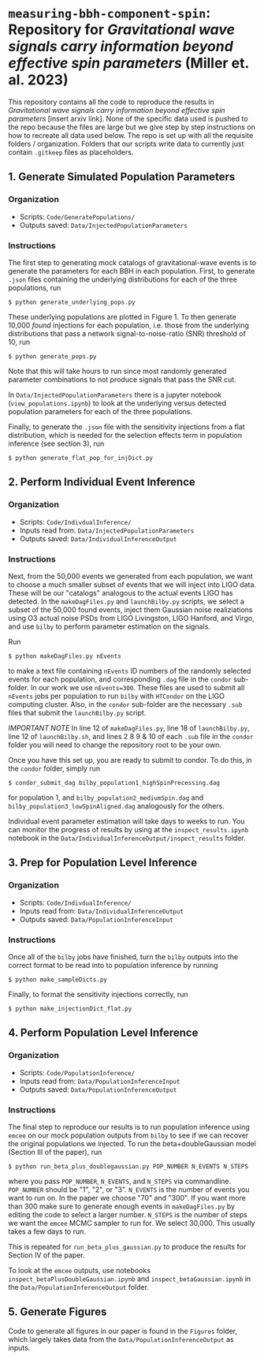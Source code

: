 # `measuring-bbh-component-spin`: Repository for *Gravitational wave signals carry information beyond effective spin parameters* (Miller et. al. 2023)

This repository contains all the code to reproduce the results in *Gravitational wave signals carry information beyond effective spin parameters* [insert arxiv link]. None of the specific data used is pushed to the repo because the files are large but we give step by step instructions on how to recreate all data used below. The repo is set up with all the requisite folders / organization. Folders that our scripts write data to currently just contain `.gitkeep` files as placeholders. 

## 1. Generate Simulated Population Parameters 

### Organization

- Scripts: `Code/GeneratePopulations/`
- Outputs saved: `Data/InjectedPopulationParameters`

### Instructions

The first step to generating mock catalogs of gravitational-wave events is to generate the parameters for each BBH in each population.
First, to generate `.json` files containing the underlying distributions for each of the three populations, run 
```
$ python generate_underlying_pops.py
``` 
These underlying populations are plotted in Figure 1. 
To then generate 10,000 *found* injections for each population, i.e. those from the underlying distributions that pass a network signal-to-noise-ratio  (SNR) threshold of 10, run 
```
$ python generate_pops.py
``` 
Note that this will take hours to run since most randomly generated parameter combinations to not produce signals that pass the SNR cut.

In `Data/InjectedPopulationParameters` there is a jupyter notebook (`view_populations.ipynb`) to look at the underlying versus detected population parameters for each of the three populations.

Finally, to generate the `.json` file with the sensitivity injections from a flat distribution, which is needed for the selection effects term in population inference (see section 3), run 
```
$ python generate_flat_pop_for_injDict.py
```

## 2. Perform Individual Event Inference 

### Organization
- Scripts: `Code/IndivdualInference/`
- Inputs read from: `Data/InjectedPopulationParameters`
- Outputs saved: `Data/IndividualInferenceOutput`

### Instructions

Next, from the 50,000 events we generated from each population, we want to choose a much smaller subset of events that we will inject into LIGO data. These will be our "catalogs" analogous to the actual events LIGO has detected. In the `makeDagFiles.py` and `launchBilby.py` scripts, we select a subset of the 50,000 found events, inject them Gaussian noise realiziations using O3 actual noise PSDs from LIGO Livingston, LIGO Hanford, and Virgo, and use `bilby` to perform parameter estimation on the signals. 

Run
```
$ python makeDagFiles.py nEvents
```
to make a text file containing `nEvents` ID numbers of the randomly selected events for each population, and corresponding `.dag` file in the `condor` sub-folder. In our work we use `nEvents=300`. These files are used to submit all `nEvents` jobs per population to run `bilby` with `HTCondor` on the LIGO computing cluster.
Also, in the `condor` sub-folder are the necessary `.sub` files that submit the `launchBilby.py` script.

*IMPORTANT NOTE* In line 12 of `makeDagFiles.py`, line 18 of `launchBilby.py`, line 12 of `launchBilby.sh`, and lines 2 8 9 & 10 of each `.sub` file in the `condor` folder you will need to change the repository root to be your own.

Once you have this set up, you are ready to submit to condor. To do this, in the `condor` folder, simply run 
```
$ condor_submit_dag bilby_population1_highSpinPrecessing.dag
``` 
for population 1, and `bilby_population2_mediumSpin.dag` and `bilby_population3_lowSpinAligned.dag` analogously for the others.

Individual event parameter estimation will take days to weeks to run. You can monitor the progress of results by using at the `inspect_results.ipynb` notebook in the `Data/IndividualInferenceOutput/inspect_results` folder.


## 3. Prep for Population Level Inference

### Organization
- Scripts: `Code/IndivdualInference/`
- Inputs read from: `Data/IndividualInferenceOutput`
- Outputs saved: `Data/PopulationInferenceInput`

### Instructions

Once all of the `bilby` jobs have finished, turn the `bilby` outputs into the correct format to be read into to population inference by running 
```
$ python make_sampleDicts.py
```
Finally, to format the sensitivity injections correctly, run 
```
$ python make_injectionDict_flat.py
```

## 4. Perform Population Level Inference

### Organization
- Scripts: `Code/PopulationInference/`
- Inputs read from: `Data/PopulationInferenceInput`
- Outputs saved: `Data/PopulationInferenceOutput`

### Instructions

The final step to reproduce our results is to run population inference using `emcee` on our mock population outputs from `bilby` to see if we can recover the original populations we injected. 
To run the beta+doubleGaussian model (Section III of the paper), run 
```
$ python run_beta_plus_doublegaussian.py POP_NUMBER N_EVENTS N_STEPS
```
where you pass `POP_NUMBER`, `N_EVENTS`, and `N_STEPS` via commandline. `POP_NUMBER` should be "1", "2", or "3". `N_EVENTS` is the number of events you want to run on. In the paper we choose "70" and "300". If you want more than 300 make sure to generate enough events in `makeDagFiles.py` by editing the code to select a larger number. `N_STEPS` is the number of steps we want the `emcee` MCMC sampler to run for. We select 30,000. This usually takes a few days to run.

This is repeated for `run_beta_plus_gaussian.py` to produce the results for Section IV of the paper. 

To look at the `emcee` outputs, use notebooks `inspect_betaPlusDoubleGaussian.ipynb` and `inspect_betaGaussian.ipynb` in the `Data/PopulationInferenceOutput` folder. 

## 5. Generate Figures

Code to generate all figures in our paper is found in the `Figures` folder, which largely takes data from the `Data/PopulationInferenceOutput` as inputs.
